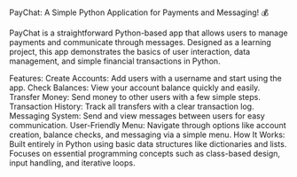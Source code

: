 PayChat: A Simple Python Application for Payments and Messaging! 💰


PayChat is a straightforward Python-based app that allows users to manage payments and communicate through messages. Designed as a learning project, this app demonstrates the basics of user interaction, data management, and simple financial transactions in Python.

Features:
Create Accounts: Add users with a username and start using the app.
Check Balances: View your account balance quickly and easily.
Transfer Money: Send money to other users with a few simple steps.
Transaction History: Track all transfers with a clear transaction log.
Messaging System: Send and view messages between users for easy communication.
User-Friendly Menu: Navigate through options like account creation, balance checks, and messaging via a simple menu.
How It Works:
Built entirely in Python using basic data structures like dictionaries and lists.
Focuses on essential programming concepts such as class-based design, input handling, and iterative loops.
